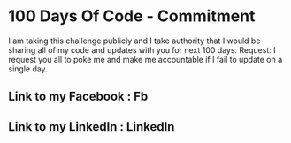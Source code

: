 # 100 Days Of Code - Commitment
I am taking this challenge publicly and I take authority that I would be sharing all of my code and updates with you for next 100 days.
Request: I request you all to poke me and make me accountable if I fail to update on a single day.

## Link to my Facebook : Fb
## Link to my LinkedIn : LinkedIn
